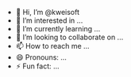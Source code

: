 - 👋 Hi, I’m @kweisoft
- 👀 I’m interested in ...
- 🌱 I’m currently learning ...
- 💞️ I’m looking to collaborate on ...
- 📫 How to reach me ...
- 😄 Pronouns: ...
- ⚡ Fun fact: ...

<!---
kweisoft/kweisoft is a ✨ special ✨ repository because its `README.md` (this file) appears on your GitHub profile.
You can click the Preview link to take a look at your changes.
--->
